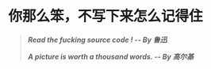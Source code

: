 # 你那么笨，不写下来怎么记得住


> ___Read the fucking source code ! -- By 鲁迅___
> 
> ___A picture is worth a thousand words. -- By 高尔基___

